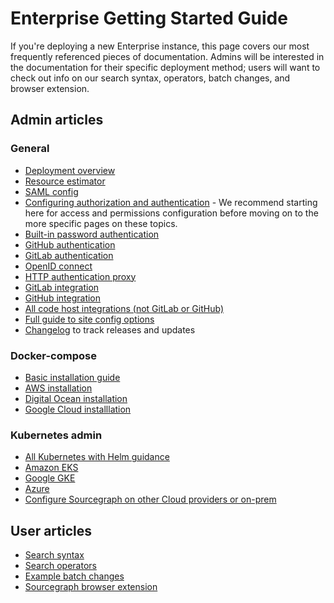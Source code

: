# Enterprise Getting Started Guide

If you're deploying a new Enterprise instance, this page covers our most frequently referenced pieces of documentation. Admins will be interested in the documentation for their specific deployment method; users will want to check out info on our search syntax, operators, batch changes, and browser extension.

## Admin articles

### General
- [Deployment overview](../admin/deploy/index.md)
- [Resource estimator](../admin/deploy/resource_estimator.md)
- [SAML config](../admin/auth/saml/index.md)
- [Configuring authorization and authentication](../admin/config/authorization_and_authentication.md) - We recommend starting here for access and permissions configuration before moving on to the more specific pages on these topics.
- [Built-in password authentication](../admin/auth/index.md#builtin-password-authentication)
- [GitHub authentication](../admin/auth/index.md#github)
- [GitLab authentication](../admin/auth/index.md#gitlab)
- [OpenID connect](../admin/auth/index.md#openid-connect)
- [HTTP authentication proxy](../admin/auth/index.md#http-authentication-proxies)
- [GitLab integration](../integration/gitlab.md)
- [GitHub integration](../integration/github.md)
- [All code host integrations (not GitLab or GitHub)](../integration/index.md#integrations)
- [Full guide to site config options](../admin/config/site_config.md#auth-sessionExpiry)
- [Changelog](https://sourcegraph.com/github.com/sourcegraph/sourcegraph/-/blob/CHANGELOG.md) to track releases and updates

### Docker-compose
- [Basic installation guide](../admin/deploy/docker-compose/index.md)
- [AWS installation](../admin/deploy/docker-compose/aws.md)
- [Digital Ocean installation](../admin/deploy/docker-compose/digitalocean.md)
- [Google Cloud installlation](../admin/deploy/docker-compose/google_cloud.md)

### Kubernetes admin
- [All Kubernetes with Helm guidance](../admin/deploy/kubernetes/helm.md)
- [Amazon EKS](../admin/deploy/kubernetes/helm.md#configure-sourcegraph-on-elastic-kubernetes-service-eks)
- [Google GKE](../admin/deploy/kubernetes/helm.md#configure-sourcegraph-on-google-kubernetes-engine-gke)
- [Azure](../admin/deploy/kubernetes/helm.md#configure-sourcegraph-on-azure-managed-kubernetes-service-aks)
- [Configure Sourcegraph on other Cloud providers or on-prem](../admin/deploy/kubernetes/helm.md#configure-sourcegraph-on-other-cloud-providers-or-on-prem)

## User articles
- [Search syntax](../code_search/reference/queries.md)
- [Search operators](../code_search/reference/queries.md#keywords-all-searches)
- [Example batch changes](../batch_changes/tutorials/index.md)
- [Sourcegraph browser extension](../integration/browser_extension.md)
